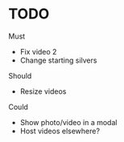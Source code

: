 # TODO

Must

- Fix video 2
- Change starting silvers

Should

- Resize videos

Could

- Show photo/video in a modal
- Host videos elsewhere?
